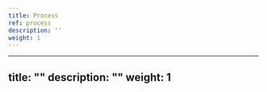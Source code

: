 ```yaml
---
title: Process
ref: process
description: ''
weight: 1
---
```

---
title: ""
description: ""
weight: 1
---